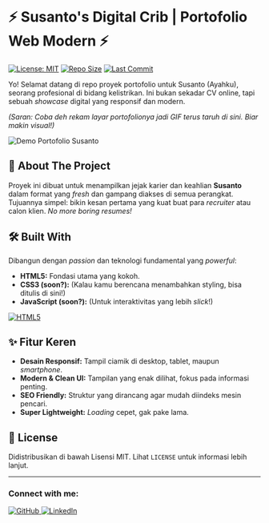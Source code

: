 # ⚡ Susanto's Digital Crib | Portofolio Web Modern ⚡

[![License: MIT](https://img.shields.io/badge/License-MIT-yellow.svg)](https://opensource.org/licenses/MIT)
[![Repo Size](https://img.shields.io/github/repo-size/aadnanmt/susanto.github.io)](https://github.com/aadnanmt/susanto.github.io)
[![Last Commit](https://img.shields.io/github/last-commit/aadnanmt/susanto.github.io)](https://github.com/aadnanmt/susanto.github.io/commits/main)

Yo! Selamat datang di repo proyek portofolio untuk Susanto (Ayahku), seorang profesional di bidang kelistrikan. Ini bukan sekadar CV online, tapi sebuah *showcase* digital yang responsif dan modern.

*(Saran: Coba deh rekam layar portofolionya jadi GIF terus taruh di sini. Biar makin visual!)*

![Demo Portofolio Susanto]([https://susantoelectric.vercel.app/)

## 🚀 About The Project

Proyek ini dibuat untuk menampilkan jejak karier dan keahlian **Susanto** dalam format yang *fresh* dan gampang diakses di semua perangkat. Tujuannya simpel: bikin kesan pertama yang kuat buat para *recruiter* atau calon klien. *No more boring resumes!*

## 🛠️ Built With

Dibangun dengan *passion* dan teknologi fundamental yang *powerful*:
* **HTML5:** Fondasi utama yang kokoh.
* **CSS3 (soon?):** (Kalau kamu berencana menambahkan styling, bisa ditulis di sini!)
* **JavaScript (soon?):** (Untuk interaktivitas yang lebih *slick*!)

[![HTML5](https://img.shields.io/badge/HTML5-E34F26?style=for-the-badge&logo=html5&logoColor=white)](https://developer.mozilla.org/en-US/docs/Web/Guide/HTML/HTML5)

## ✨ Fitur Keren
* **Desain Responsif:** Tampil ciamik di desktop, tablet, maupun *smartphone*.
* **Modern & Clean UI:** Tampilan yang enak dilihat, fokus pada informasi penting.
* **SEO Friendly:** Struktur yang dirancang agar mudah diindeks mesin pencari.
* **Super Lightweight:** *Loading* cepet, gak pake lama.

## 📄 License

Didistribusikan di bawah Lisensi MIT. Lihat `LICENSE` untuk informasi lebih lanjut.

---
### Connect with me:
<p>
  <a href="https://github.com/aadnanmt">
    <img src="https://img.shields.io/badge/GitHub-100000?style=for-the-badge&logo=github&logoColor=white" alt="GitHub">
  </a>
  <a href="https://linkedin.com/in/your-linkedin">
    <img src="https://img.shields.io/badge/LinkedIn-0077B5?style=for-the-badge&logo=linkedin&logoColor=white" alt="LinkedIn">
  </a>
</p>
